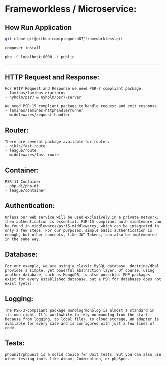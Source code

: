 # Frameworkless / Microservice:

## How Run Application

```bash
git clone git@github.com:pragnesh87/frameworkless.git
```

```bash
composer install
```

```bash
php -S localhost:8000 -t public
```

---

## HTTP Request and Response:

    For HTTP Request and Response we need PSR-7 compliant package.
    - laminas/laminas-diactoros
    - nyholm/psr7 & nyholm/psr7-server

    We need PSR-15 compliant package to handle request and emit response.
    - laminas/laminas-httphandlerrunner
    - middlewares/request-handler

## Router:

    There are several package available for router.
    - nikic/fast-route
    - league/route
    - middlewares/fast-route

## Container:

    PSR-11 Container
    - php-di/php-di
    - league/container

## Authentication:

    Unless our web service will be used exclusively in a private network, then authentication is essential. PSR-15 compliant auth middleware can be found in middlewares/psr15-middlewares, which can be integrated in only a few steps. For our purposes, simple basic authentication is enough, but other concepts, like JWT Tokens, can also be implemented in the same way.

## Database:

    For our example, we are using a classic MySQL database. doctrine/dbal provides a simple, yet powerful abstraction layer. Of course, using another database, such as MongoDB, is also possible. PHP packages exist for every established database, but a PSR for databases does not exist (yet?).

## Logging:

    The PSR-3-compliant package monolog/monolog is almost a standard in its own right. It’s worthwhile to rely on monolog from the start because from logging, to local files, to cloud storage, an adapter is available for every case and is configured with just a few lines of code.

## Tests:

    phpunit/phpunit is a solid choice for Unit Tests. But you can also use other testing tools like Atoum, Codeception, or phpSpec.
